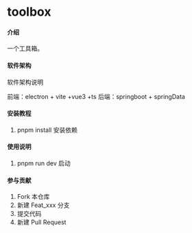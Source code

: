 # toolbox

#### 介绍
一个工具箱。

#### 软件架构
软件架构说明

前端：electron + vite +vue3 +ts
后端：springboot + springData
#### 安装教程

1.  pnpm install 安装依赖

#### 使用说明

1.  pnpm run dev 启动

#### 参与贡献

1.  Fork 本仓库
2.  新建 Feat_xxx 分支
3.  提交代码
4.  新建 Pull Request